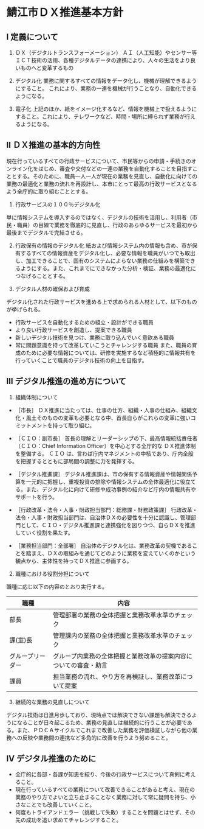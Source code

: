 # 鯖江市ＤＸ推進基本方針

## Ⅰ 定義について

1. ＤＸ（デジタルトランスフォーメーション）
ＡＩ（人工知能）やセンサー等ＩＣＴ技術の活用、各種デジタルデータの連携により、人々の生活をより良いものへと変革するもの

2. デジタル化
業務に関するすべての情報をデータ化し、機械が理解できるようにすること。
これにより、業務の一連を機械が行うことなり、自動化できるようになる。

3. 電子化
上記のほか、紙をイメージ化するなど、情報を機械上で扱えるようにすること。これにより、テレワークなど、時間・場所に縛られず業務が行えるようになる。

## Ⅱ ＤＸ推進の基本的方向性

現在行っているすべての行政サービスについて、市民等からの申請・手続きのオンライン化をはじめ、審査や交付などの一連の業務を自動化することを目指すこととする。そのために、職員一人一人が現在の業務を見直し、自動化に向けての業務の最適化と業務の流れを再設計し、本市にとって最高の行政サービスとなるよう全庁的に取り組むこととする。

1. 行政サービスの１００％デジタル化

単に情報システムを導入するのではなく、デジタルの技術を活用し、利用者（市民・職員）の目線で業務を徹底的に見直し、行政のあらゆるサービスを最初から最後までデジタルで完結させる。

2. 行政保有の情報のデジタル化
紙および情報システム内の情報も含め、市が保有するすべての情報資産をデジタル化し、必要な情報を職員がいつでも取出し、加工できることで、固有のシステムによらない業務の仕組みを構築できるようにする。また、これまでにできなかった分析・検証、業務の最適化につなげることとする。

3. デジタル人材の確保および育成

デジタル化された行政サービスを進める上で求められる人材として、以下のものが挙げられる。
- 行政サービスを自動化するための組立・設計ができる職員
- より良い行政サービスを創造し、提案できる職員
- 新しいデジタル技術を見つけ、業務に取り込んでいく意欲ある職員
- 常に問題意識を持って改革していこうとチャレンジする職員
また、職員の育成のために必要な情報については、研修を実施するなど積極的に情報共有を行っていくことで職員のデジタル技術の向上を目指す。

## Ⅲ デジタル推進の進め方について

1. 組織体制について

- ［市長］
ＤＸ推進に当たっては、仕事の仕方、組織・人事の仕組み、組織文化・風土そのものの変革も必要となる中、首長自らがこれらの変革に強いコミットメントを持って取り組む。

- ［ＣＩＯ：副市長］
首長の理解とリーダーシップの下、最高情報統括責任者（ＣＩＯ：Chief Information Officer）を中心とする全庁的な ＤＸ推進体制を整備する。
ＣＩＯ は、言わば庁内マネジメントの中核であり、庁内全般を把握するとともに部局間の調整に力を発揮する。

- ［デジタル推進課］
デジタル推進課は、市の保有する情報資産や情報関係予算を一元的に把握し、重複投資の排除や情報システムの全体最適化に役立てる。また、デジタル化に向けて研修や成功事例の紹介など庁内の情報共有やサポートを行う。

- ［行政改革・法令・人事・財政担当部門：総務課・財務政策課］
行政改革・法令・人事・財政担当部門は、自治体ＤＸの必要性を十分に認識し、管理部門として、ＣＩＯ・デジタル推進課と連携強化を図りつつ、自らＤＸを推進していく役割を果たす。

- ［業務担当部門：全部署］
自治体のデジタル化は、業務改革の契機であることを踏まえ、ＤＸの取組みを通じてどのように業務を変えていくのかという観点から、主体性を持ってＤＸ推進に参画する。

2. 職種における役割分担について

職種に応じ以下の内容のとおり実行する。

|職種|内容|
| -- | -- |
|部長|管理部署の業務の全体把握と業務改革水準のチェック|
|課(室)長|管理課内の業務の全体把握と業務改革水準のチェック|
|グループリーダー|グループ内業務の全体把握と業務改革の提案内容についての審査・助言|
|課員|担当業務の流れ、やり方を再検証し、業務改革について提案|

3. 継続的な業務の見直しについて

デジタル技術は日進月歩しており、現時点では解決できない課題も解決できるようになることが日々起こるため、業務の見直しは継続的に行うことが必要である。また、ＰＤＣＡサイクルでこれまで改善した業務を評価検証しながら他の業務への反映や業務間の連携など多角的に改善を行うよう努めること。

## Ⅳ デジタル推進のために

- 全庁的に各部・各課が知恵を絞り、今後の行政サービスについて真剣に考えること。
- 現在行っているすべての業務について改善できることがあると考え、現在の業務のやり方でよいと立ち止まることなく業務に対して常に疑問を持ち、小さなことでも改善していくこと。
- 何度もトライアンドエラー（挑戦して失敗）することを問題とはせず、その先の成功を追い求めてチャレンジすること。
